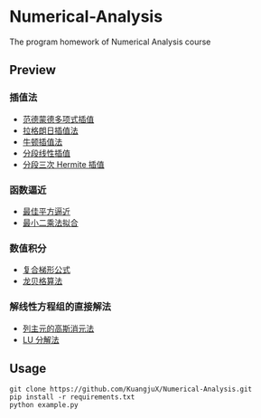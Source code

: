 # Numerical-Analysis
The program homework of Numerical Analysis course

## Preview
### 插值法
- [范德蒙德多项式插值](./interp/vandermonde.py)
- [拉格朗日插值法](./interp/lagrange.py)
- [牛顿插值法](./interp/newton.py)
- [分段线性插值](./interp/piece_linear.py)
- [分段三次 Hermite 插值](./interp/hermite.py)  

### 函数逼近
- [最佳平方逼近](./approx/best_square.py)
- [最小二乘法拟合](./approx/least_squares.py)

### 数值积分
- [复合梯形公式](./integration/__init__.py)
- [龙贝格算法](./integration/__init__.py)

### 解线性方程组的直接解法
- [列主元的高斯消元法](./matrix/__init__.py)
- [LU 分解法](./matrix/__init__.py)

## Usage
```shell
git clone https://github.com/KuangjuX/Numerical-Analysis.git
pip install -r requirements.txt
python example.py
```
